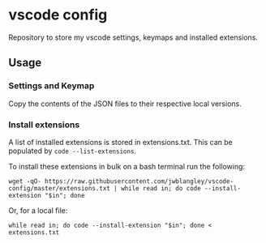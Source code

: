 # vscode config
Repository to store my vscode settings, keymaps and installed extensions.

## Usage
### Settings and Keymap
Copy the contents of the JSON files to their respective local versions.
### Install extensions
A list of installed extensions is stored in extensions.txt. This can be populated by `code --list-extensions`.

To install these extensions in bulk on a bash terminal run the following: 

    wget -qO- https://raw.githubusercontent.com/jwblangley/vscode-config/master/extensions.txt | while read in; do code --install-extension "$in"; done

Or, for a local file:

    while read in; do code --install-extension "$in"; done < extensions.txt